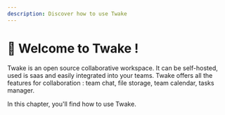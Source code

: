 ```yaml
---
description: Discover how to use Twake
---
```


# 👋 Welcome to Twake !

Twake is an open source collaborative workspace. It can be self-hosted, used is saas and easily integrated into your teams. Twake offers all the features for collaboration :  team chat, file storage, team calendar,  tasks manager.

In this chapter, you'll find how to use Twake.